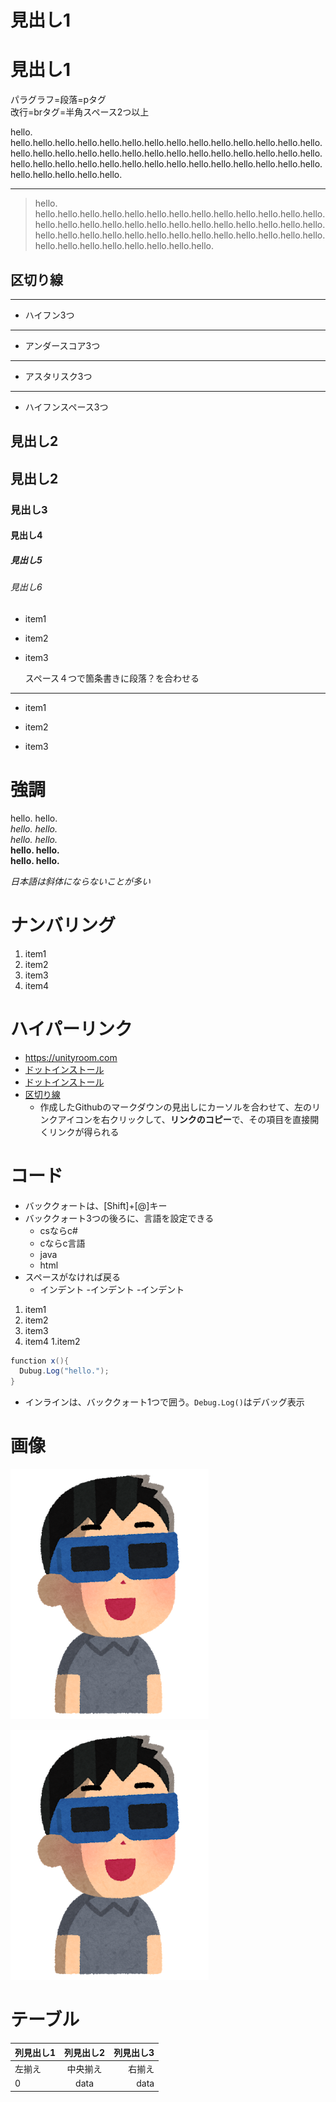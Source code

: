 # 見出し1

見出し1
===

パラグラフ=段落=pタグ  
改行=brタグ=半角スペース2つ以上

hello.  
hello.hello.hello.hello.hello.hello.hello.hello.hello.hello.hello.hello.hello.hello.hello.hello.hello.hello.hello.hello.hello.hello.hello.hello.hello.hello.hello.hello.hello.hello.hello.hello.hello.hello.hello.hello.hello.hello.hello.hello.hello.hello.hello.hello.hello.hello.hello.

---

> hello.  hello.hello.hello.hello.hello.hello.hello.hello.hello.hello.hello.hello.hello.hello.hello.hello.hello.hello.hello.hello.hello.hello.hello.hello.hello.hello.hello.hello.hello.hello.hello.hello.hello.hello.hello.hello.hello.hello.hello.hello.hello.hello.hello.hello.hello.hello.hello.

## 区切り線

---
- ハイフン3つ

___
- アンダースコア3つ

***
- アスタリスク3つ

- - -
- ハイフンスペース3つ

## 見出し2

見出し2
---

### 見出し3

#### 見出し4

##### 見出し5

###### 見出し6

- item1
- item2
- item3

    スペース４つで箇条書きに段落？を合わせる

---

- item1
+ item2
* item3

# 強調
hello. hello.  
*hello. hello.*  
_hello. hello._  
**hello. hello.**  
__hello. hello.__  

*日本語は斜体にならないことが多い*

# ナンバリング

1. item1
1. item2
1. item3
1. item4

# ハイパーリンク

- https://unityroom.com
- [ドットインストール](https://dotinstall.com)
- [ドットインストール](https://dotinstall.com "動画学習サイト")
- [区切り線](https://github.com/alexiy312/md_rensyu#区切り線)
  - 作成したGithubのマークダウンの見出しにカーソルを合わせて、左のリンクアイコンを右クリックして、**リンクのコピー**で、その項目を直接開くリンクが得られる

# コード

- バッククォートは、[Shift]+[@]キー
- バッククォート3つの後ろに、言語を設定できる
  - csならc#
  - cならc言語
  - java
  - html
- スペースがなければ戻る
  - インデント
    -インデント
      -インデント

1. item1
  1. item2
  1. item3
  1. item4
1.item2

```cs
function x(){
  Dubug.Log("hello.");
}
```

- インラインは、バッククォート1つで囲う。`Debug.Log()`はデバッグ表示

# 画像

![画像](space_nissyoku_glass_man.png "from いらすとや")

[![画像](space_nissyoku_glass_man.png "from いらすとや")](https://www.irasutoya.com/)

# テーブル

|列見出し1|列見出し2|列見出し3|
|:---|:---:|---:|
|左揃え|中央揃え|右揃え|
|0|data|data|
